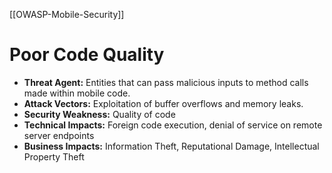 [[OWASP-Mobile-Security]]
# Poor Code Quality
- **Threat Agent:** Entities that can pass malicious inputs to method calls made within mobile code.
- **Attack Vectors:** Exploitation of buffer overflows and memory leaks.
- **Security Weakness:** Quality of code
- **Technical Impacts:** Foreign code execution, denial of service on remote server endpoints
- **Business Impacts:** Information Theft, Reputational Damage, Intellectual Property Theft